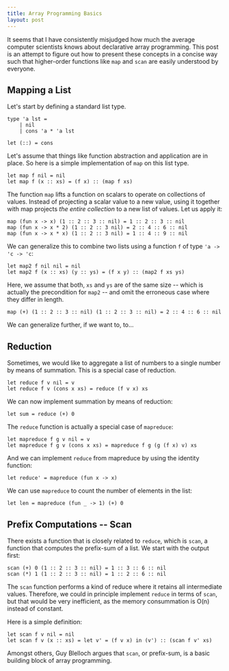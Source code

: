 ```yaml
---
title: Array Programming Basics
layout: post
---
```


It seems that I have consistently misjudged how much the average computer scientists knows about declarative array programming. This post is an attempt to figure out how to present these concepts in a concise way such that higher-order functions like ```map``` and ```scan``` are easily understood by everyone.

## Mapping a List ##

Let's start by defining a standard list type.

```
type 'a lst =
    | nil
	| cons 'a * 'a lst

let (::) = cons
```

Let's assume that things like function abstraction and application are in place. So here is a simple implementation of ```map``` on this list type.

```
let map f nil = nil
let map f (x :: xs) = (f x) :: (map f xs)
```

The function ```map``` lifts a function on scalars to operate on collections of values. Instead of projecting a scalar value to a new value, using it together with map projects *the entire collection* to a new list of values. Let us apply it:

```
map (fun x -> x) (1 :: 2 :: 3 :: nil) = 1 :: 2 :: 3 :: nil
map (fun x -> x * 2) (1 :: 2 :: 3 nil) = 2 :: 4 :: 6 :: nil
map (fun x -> x * x) (1 :: 2 :: 3 nil) = 1 :: 4 :: 9 :: nil
```

We can generalize this to combine two lists using a function ```f``` of type ```'a -> 'c -> 'c```:

```
let map2 f nil nil = nil
let map2 f (x :: xs) (y :: ys) = (f x y) :: (map2 f xs ys)
```

Here, we assume that both, ```xs``` and ```ys``` are of the same size -- which is actually the precondition for ```map2``` -- and omit the erroneous case where they differ in length.

```
map (+) (1 :: 2 :: 3 :: nil) (1 :: 2 :: 3 :: nil) = 2 :: 4 :: 6 :: nil
```

We can generalize further, if we want to, to...

## Reduction ##

Sometimes, we would like to aggregate a list of numbers to a single number by means of summation. This is a special case of reduction.

```
let reduce f v nil = v
let reduce f v (cons x xs) = reduce (f v x) xs
```

We can now implement summation by means of reduction:

```
let sum = reduce (+) 0
```

The ```reduce``` function is actually a special case of ```mapreduce```:

```
let mapreduce f g v nil = v
let mapreduce f g v (cons x xs) = mapreduce f g (g (f x) v) xs
```

And we can implement ```reduce``` from mapreduce by using the identity function:

```
let reduce' = mapreduce (fun x -> x)
```

We can use ```mapreduce``` to count the number of elements in the list:

```
let len = mapreduce (fun _ -> 1) (+) 0
```

## Prefix Computations -- Scan ##

There exists a function that is closely related to ```reduce```, which is ```scan```, a function that computes the prefix-sum of a list. We start with the output first:

```
scan (+) 0 (1 :: 2 :: 3 :: nil) = 1 :: 3 :: 6 :: nil
scan (*) 1 (1 :: 2 :: 3 :: nil) = 1 :: 2 :: 6 :: nil
```

The ```scan``` function performs a kind of reduce where it retains all intermediate values. Therefore, we could in principle implement ```reduce``` in terms of ```scan```, but that would be very inefficient, as the memory consummation is O(n) instead of constant.

Here is a simple definition:

```
let scan f v nil = nil
let scan f v (x :: xs) = let v' = (f v x) in (v') :: (scan f v' xs)
```

Amongst others, Guy Blelloch argues that ```scan```, or prefix-sum, is a basic building block of array programming.
